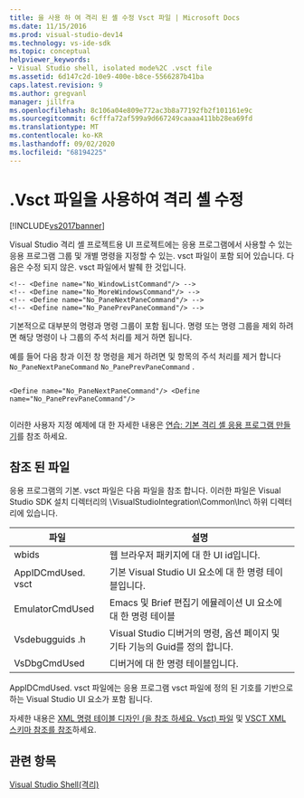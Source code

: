 ```yaml
---
title: 을 사용 하 여 격리 된 셸 수정 Vsct 파일 | Microsoft Docs
ms.date: 11/15/2016
ms.prod: visual-studio-dev14
ms.technology: vs-ide-sdk
ms.topic: conceptual
helpviewer_keywords:
- Visual Studio shell, isolated mode%2C .vsct file
ms.assetid: 6d147c2d-10e9-400e-b8ce-5566287b41ba
caps.latest.revision: 9
ms.author: gregvanl
manager: jillfra
ms.openlocfilehash: 8c106a04e809e772ac3b8a77192fb2f101161e9c
ms.sourcegitcommit: 6cfffa72af599a9d667249caaaa411bb28ea69fd
ms.translationtype: MT
ms.contentlocale: ko-KR
ms.lasthandoff: 09/02/2020
ms.locfileid: "68194225"
---
```

# <a name="modifying-the-isolated-shell-by-using-the-vsct-file"></a>.Vsct 파일을 사용하여 격리 셸 수정
[!INCLUDE[vs2017banner](../includes/vs2017banner.md)]

Visual Studio 격리 셸 프로젝트용 UI 프로젝트에는 응용 프로그램에서 사용할 수 있는 응용 프로그램 그룹 및 개별 명령을 지정할 수 있는. vsct 파일이 포함 되어 있습니다. 다음은 수정 되지 않은. vsct 파일에서 발췌 한 것입니다.  
  
```  
<!-- <Define name="No_WindowListCommand"/> -->  
<!-- <Define name="No_MoreWindowsCommand"/> -->  
<!-- <Define name="No_PaneNextPaneCommand"/> -->  
<!-- <Define name="No_PanePrevPaneCommand"/> -->  
```  
  
 기본적으로 대부분의 명령과 명령 그룹이 포함 됩니다. 명령 또는 명령 그룹을 제외 하려면 해당 명령이 나 그룹의 주석 처리를 제거 하면 됩니다.  
  
 예를 들어 다음 창과 이전 창 명령을 제거 하려면 및 항목의 주석 처리를 제거 합니다 `No_PaneNextPaneCommand` `No_PanePrevPaneCommand` .  
  
```  
  
<Define name="No_PaneNextPaneCommand"/> <Define name="No_PanePrevPaneCommand"/>  
  
```  
  
 이러한 사용자 지정 예제에 대 한 자세한 내용은 [연습: 기본 격리 셸 응용 프로그램 만들기](../extensibility/walkthrough-creating-a-basic-isolated-shell-application.md)를 참조 하세요.  
  
## <a name="referenced-files"></a>참조 된 파일  
 응용 프로그램의 기본. vsct 파일은 다음 파일을 참조 합니다. 이러한 파일은 Visual Studio SDK 설치 디렉터리의 \VisualStudioIntegration\Common\Inc\ 하위 디렉터리에 있습니다.  
  
|파일|설명|  
|----------|-----------------|  
|wbids|웹 브라우저 패키지에 대 한 UI id입니다.|  
|AppIDCmdUsed. vsct|기본 Visual Studio UI 요소에 대 한 명령 테이블입니다.|  
|EmulatorCmdUsed|Emacs 및 Brief 편집기 에뮬레이션 UI 요소에 대 한 명령 테이블|  
|Vsdebugguids .h|Visual Studio 디버거의 명령, 옵션 페이지 및 기타 기능의 Guid를 정의 합니다.|  
|VsDbgCmdUsed|디버거에 대 한 명령 테이블입니다.|  
  
 AppIDCmdUsed. vsct 파일에는 응용 프로그램 vsct 파일에 정의 된 기호를 기반으로 하는 Visual Studio UI 요소가 포함 됩니다.  
  
 자세한 내용은 [XML 명령 테이블 디자인 (을 참조 하세요. Vsct) 파일](../extensibility/internals/designing-xml-command-table-dot-vsct-files.md) 및 [VSCT XML 스키마 참조를 참조](../extensibility/vsct-xml-schema-reference.md)하세요.  
  
## <a name="see-also"></a>관련 항목  
 [Visual Studio Shell(격리)](../extensibility/visual-studio-isolated-shell.md)
